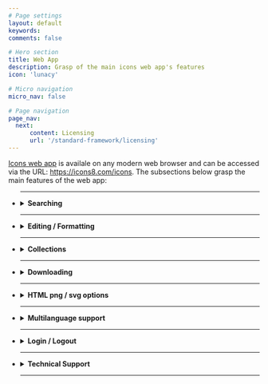 ```yaml
---
# Page settings
layout: default
keywords:
comments: false

# Hero section
title: Web App
description: Grasp of the main icons web app's features
icon: 'lunacy'

# Micro navigation
micro_nav: false

# Page navigation
page_nav:
  next:
      content: Licensing
      url: '/standard-framework/licensing'
---
```



[Icons web app](https://icons8.com/icons) is availale on any modern web browser and can be accessed via the URL: https://icons8.com/icons. The subsections below grasp the main features of the web app:
  
<ul>
  <hr>
  <li>
  <details>
    <summary>
      <strong> Searching  </strong>
    </summary>
  
  <br>
Searching is accomplished by entering a search query in the search bar as demonstrated below and pressing enter key / search button. The most relevant icons set shows up. While entering search queries, you may quickly vary icons styles, by selecting a style from the drop down menu. You have an option to view plain icons only as well as icons with titles just by toggling an approprite switch button on the top right of the screen:
<p align="center">
<img src='https://github.com/visualpharm/icons-docs/blob/master/docs/Images/Icons/search_with_query_3.png'>
</p> 
<br>

Alternatively searching could be accomplished by browsing through categorized sets of icons listed on the left pane of the app and at the same time by applying various styles as it is shown below. Note that sets of icons available <b>for free in SVG are highlighted</b> with <b>FREE SVG</b> label:

  <p align="center">
  <img src='https://github.com/visualpharm/icons-docs/blob/master/docs/Images/Icons/search_by_categories_and_Styles.png'>
  </p>


<br>
While browsing icons within the categorized sets you may quickly try out various styles by selecting a style from the drop down menu: 

<p align="center">
  <img src='https://github.com/visualpharm/icons-docs/blob/master/docs/Images/Icons/quick_change_of_styles.png'>
</p>


<br>
Editor tool comes up whenever an icon is clicked: 

<p align="center">
  <img src='https://github.com/visualpharm/icons-docs/blob/master/docs/Images/Icons/editor_tool_comes_up.png'>
</p>

Icons editing tools and other tools for manipulation with icons are described in the following subsections.

  </details>
  
  </li>
  <hr>
  <li>
  <details>
    <summary>
      <strong> Editing / Formatting </strong>
    </summary>

  <br>
  Editing and formatting tools show up whenever an icon from the list is clicked (see previous subsection on how to retrieve a list of icons you need):
  
<p align="center">
  <img   src='https://github.com/visualpharm/icons-docs/blob/master/docs/Images/Icons/editor_main_2.png'>
</p>

<br>
A group of styles options applicable to the selected icon provide you with ability to quickly change the style of the icon you've just selected just by clicking on the style of your choice.

<p align="center">
  <img  src='https://github.com/visualpharm/icons-docs/blob/master/docs/Images/Icons/editor_main_3_style.png'>
</p>

<br>
The editing tools are located on the most left pane of the editor. They are:

- Recolor
- Overlay
- Text
- No efects
- Stroke
- Padding
- Background
- Circle
- Square

<br>
The <b> recolor tool</b>  aims to change the most prominent features of an icon. You may use various types of color selection tools to craft the desired look:

<p align="center">
  <img  src='https://github.com/visualpharm/icons-docs/blob/master/docs/Images/Icons/recolor_edit.png'>
</p>

<br>
<b> Overlay tool</b>  provides you with functionality to add an overlay from a list and specify its color:

  <p align="center">
  <img  src='https://github.com/visualpharm/icons-docs/blob/master/docs/Images/Icons/overlay_edit.png'>
</p>

<br>
<b>Text editing</b> is another awesome tool that let you text over your icon and change its size, style and color:

<p align="center">
  <img   src='https://github.com/visualpharm/icons-docs/blob/master/docs/Images/Icons/text_tool_edit_1.png'>
</p>
Recolor, overlay and text are the effects applied to the icon with the use of toggle button. You may combine the effects by setting the appropriate buttons. The rest of the effects (stroke, padding, background, circle, square) are applied with the use of the radio button. You may apply one of the effect at a time or select the <b>"No Effects"</b> state when neither of the effects mentioned are applied.

<br>
The <b> stroke effect</b>  enhances the prominent features of the icon with the specified size/weight. You may change the color of the stroke either.

<p align="center">
  <img   src='https://github.com/visualpharm/icons-docs/blob/master/docs/Images/Icons/stroke_effect_edit.png'>
</p>

<br>
<b> Padding effect</b>  is used to generate space around an icon inside of outer borders:

<p align="center">
  <img   src='https://github.com/visualpharm/icons-docs/blob/master/docs/Images/Icons/padding_effect_edit.png'>
</p>

<br>
<b> Background effect </b> adds a background to the icon with the functionality to specify custom color.

<p align="center">
  <img  src='https://github.com/visualpharm/icons-docs/blob/master/docs/Images/Icons/background_effect_edit.png'>
</p>

<br>
<b> Circle effect</b>  has various parameters which make this feature to be a very flexible tool. You may specify stroke, icon and circle sizes. 

<p align="center">
  <img  src='https://github.com/visualpharm/icons-docs/blob/master/docs/Images/Icons/circle_effect_edit_with_circle.png'>
</p>

<br>
Also by setting up the <b>fill togle</b> to <b>ON</b> state you make the circle to be filled up with specific color that you may choose.

<p align="center">
  <img src='https://github.com/visualpharm/icons-docs/blob/master/docs/Images/Icons/circle_effect_edit_with_fill.png'>
</p>

<br>
<b> Square effect</b>  has similar feature set to the circular effect. In addition square effect has an extra parameter called <b>corner radius</b> that specifies the rounding of the square corners.

<p align="center">
  <img src='https://github.com/visualpharm/icons-docs/blob/master/docs/Images/Icons/square_effect_edit.png'>
</p>

<br>
Same as with circle, the square effect has functionality to <b> fill its interior</b> :

<p align="center">
  <img src='https://github.com/visualpharm/icons-docs/blob/master/docs/Images/Icons/square_effect_edit_fill_overlay.png'>
</p>


  </details>
  </li>
  <hr>
  <li>
  <details>
    <summary>
      <strong> Collections </strong>
    </summary>
    
<br>
Collections is the best way to orgonize the icons you like into certain groups for further applications. You may create multiple collections with the 1000 icons limit per collection. Icons can be added into a collection just by dragging and dropping it or just by pressing on a special label in the upper right corner of the outer space surrounding each icon when mouse cursor is over the icon. This is demonstrated on the screenshot below. Notice that red labels indicate that current icon is already added into your collection. 

<p align="center">
  <img src='https://github.com/visualpharm/icons-docs/blob/master/docs/Images/Icons/add_icons_to_collection.png'>
</p>

<br>
You may drag and drop an <b>svg</b> icon from web app or from your local file system right into the collection. Please note that only files in SVG format can be added to your collection.

<p align="center">
  <img src='https://github.com/visualpharm/icons-docs/blob/master/docs/Images/Icons/collections_drag_and_drop.png'>
</p>

<br>
In addidtion to drag and drop feature you may add new icons to collection by pressing <b>add sign</b> within your collection. This will launch file manager which will guide you through the procedure of selecting an svg file from your local file system and adding it to the collection: 

<p align="center">
  <img src='https://github.com/visualpharm/icons-docs/blob/master/docs/Images/Icons/Collection_FileManager_2.png'>
</p>

<br>
To delete an icon from collection just hover the mouse cursor over the icon and click on the trash sign that will come up. A dialog will further ask you to confirm and proceed with the deletion. 


<p align="center">
  <img src='https://github.com/visualpharm/icons-docs/blob/master/docs/Images/Icons/delete_item_from_collection.png'>
</p>

<br>

You may delete the entire collection just by hovering the mouse cursor over the collection in the list of collections and clicking on the trash can icon:

<p align="center">
  <img src='https://github.com/visualpharm/icons-docs/blob/master/docs/Images/Icons/delete_entire_collection_with_trash_can.png'>
</p>

<br>
Another way to delete the entire collection or change its title is to click on the more options icon while you are within a given collection. A menu with two options will show up: <b>edit title</b> of the collection and <b>delete</b> the entire collection:

  <p align="center">
  <img src='https://github.com/visualpharm/icons-docs/blob/master/docs/Images/Icons/edit_title_or_delete_entire_collection.png'>
</p>

<br>




  </details>
  </li>
  <hr>
  <li>
  <details>
    <summary>
      <strong> Downloading </strong>
    </summary>
    
  <br>
  Icon downloading feature is available from the main icon editor pane which in turn come up whenever an icon is clicked. When the download button is clicked the following screen shows up:
  
<p align="center">
  <img src='https://github.com/visualpharm/icons-docs/blob/master/docs/Images/Icons/download_multiple_edit_2.png'>
</p>

<br>
Paying customers are elegible to download icons in png, svg, eps and pdf file formats in any size up to 2048 pixels. Free customers are allowed to download icons in PNG up to 100x100px. The [Popular Icons](https://icons8.com/icon/pack/free-icons/all) and [Logos](https://icons8.com/icon/pack/Logos/all) are available in all formats, including SVG for both paying and free customers.

<p align="center">
  <img src='https://github.com/visualpharm/icons-docs/blob/master/docs/Images/Icons/free_user_download.png'>
</p>

<br>

The icon download pane displays a pixel perfect size for the selected icon. You can multiply this platform specific size by various factors like 1x, 2x, 3x etc. to get <b>sharpy</b> .png icons in various sizes. You may choose one of the predefined sizes or specify your custom size.

There is an option to download selected icon in multiple sizes at once as a zip file. To achieve this you have to select the desired sizes with <b>ctrl</b> or <b>cmd</b> key pressed and click on the <b>download</b> button.

<p align="center">
  <img src='https://github.com/visualpharm/icons-docs/blob/master/docs/Images/Icons/download_multiple_edit_1.jpg'>
</p> 

<br>
  In order to download a collection you have to select the collection in the list of collections and click on download button.  From the download screen you have several output options for your collection. These output options are:

- PNG - download collection as a set of <b>png</b> icons
- FONT - generate <b>font</b> from the collection and download it
- SVG - download <b>svg sprite</b> or zip with <b>individual svg's</b>
- EPS - download collection icons in <b>eps</b> format
- PDF - download collection icons in <b>pdf</b> format

<p align="center">
  <img src='https://github.com/visualpharm/icons-docs/blob/master/docs/Images/Icons/download_collection.png'>
</p>




<br>

  </details>
  </li>
  <hr>

  <li>
  <details>
    <summary>
      <strong> HTML png / svg options </strong>
    </summary>

<br>  
As an alternative to icons download we offer quite a few options to get the icons right into you app of any scale via <b>html</b>. Just press the <b>HTML</b> button from the editor screen and a screen with HTML options will come up:
    
<br> 
It takes just a line of code to insert an icon in svg or png format directly from the <b>CDN</b> to your application of any scale:

<p align="center">
  <img src='https://github.com/visualpharm/icons-docs/blob/master/docs/Images/Icons/html_cdn_2.png'>
</p>

<br> 
Another option is to get your images encoded to <b>base64</b>:

<p align="center">
  <img src='https://github.com/visualpharm/icons-docs/blob/master/docs/Images/Icons/htm_base64_1.png'>
</p>

<br> 
Inline <b>svg</b> option:

<p align="center">
  <img src='https://github.com/visualpharm/icons-docs/blob/master/docs/Images/Icons/html_inline.png'>
</p>

<br>
Html svg <b>img tag</b> option:

<p align="center">
  <img src='https://github.com/visualpharm/icons-docs/blob/master/docs/Images/Icons/html_img_tag.png'>
</p>

<br>
Html svg <b>background</b> option:

<p align="center">
  <img src='https://github.com/visualpharm/icons-docs/blob/master/docs/Images/Icons/html_background_2.png'>
</p>


  
  </details>
  </li>
  <hr>
  <li>
  <details>
    <summary>
      <strong> Multilanguage support</strong>
    </summary>

  <br>
  
We support the following languages:

- Chinese
- English
- French
- Deutsch
- Italian
- Japanese
- Portuguese
- Russian
- Spanish

<br>
Click on the flag icon and choose the language you prefer:

<p align="center">
  <img src='https://github.com/visualpharm/icons-docs/blob/master/docs/Images/Icons/internalization_1.png'>
</p>

  
  </details>
  </li>
  <hr>
  <li>
  <details>
    <summary>
      <strong> Login / Logout </strong>
    </summary> 
    
<br>

Once you've got an Icons8 account, you’ll be able to login into any of our product including our web app.

<p align="center">
  <img src='https://github.com/visualpharm/icons-docs/blob/master/docs/Images/Icons/login_logout_2.png'>
</p>
  
  </details>
  </li>
  <hr>
  <li>
  <details>
    <summary>
      <strong> Technical Support </strong>
    </summary>

<br>

In case you have any question, issue or concern, no matter are you a paying or a free customer you are the most welcome to contact our freindly support team. We are completely customer service oriented, what means we are oriented on helping to people! It is that simple! Just try us out!

<p align="center">
  <img src='https://github.com/visualpharm/icons-docs/blob/master/docs/Images/Icons/tech_support_2.png'>
</p>
  
  </details>
  </li> 
  <hr>
  </ul>